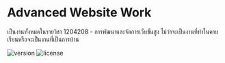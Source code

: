 # Advanced Website Work
เป็นงานทั้งหมดในรายวิชา 1204208 - การพัฒนาและจัดการเว็บขั้นสูง ไม่ว่าจะเป็นงานที่ทำในคาบเรียนหรือจะเป็นงานที่เป็นการบ้าน

![version](https://img.shields.io/badge/version-1.0.0-blue)
![license](https://img.shields.io/badge/license-MIT-green)
